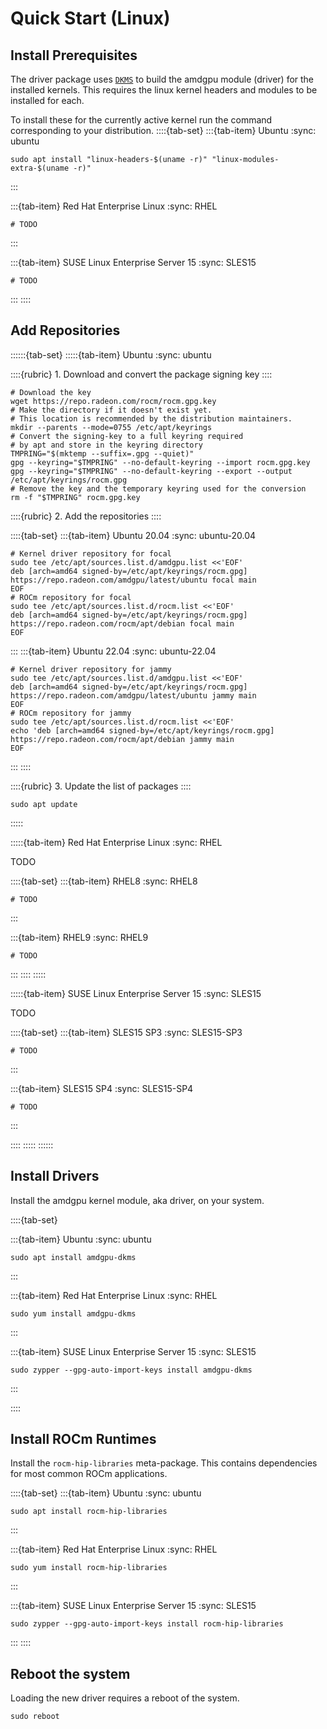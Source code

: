 # Quick Start (Linux)

## Install Prerequisites

The driver package uses
[`DKMS`](https://en.wikipedia.org/wiki/Dynamic_Kernel_Module_Support) to build
the amdgpu module (driver) for the installed kernels. This requires the linux
kernel headers and modules to be installed for each.

To install these for the currently active kernel run the command corresponding
to your distribution.
::::{tab-set}
:::{tab-item} Ubuntu
:sync: ubuntu

```shell  
sudo apt install "linux-headers-$(uname -r)" "linux-modules-extra-$(uname -r)"
```
:::

:::{tab-item} Red Hat Enterprise Linux
:sync: RHEL
```shell
# TODO
```
:::

:::{tab-item} SUSE Linux Enterprise Server 15
:sync: SLES15
```shell
# TODO
```
:::
::::

## Add Repositories

::::::{tab-set}
:::::{tab-item} Ubuntu
:sync: ubuntu

::::{rubric} 1. Download and convert the package signing key
::::

```shell
# Download the key
wget https://repo.radeon.com/rocm/rocm.gpg.key
# Make the directory if it doesn't exist yet.
# This location is recommended by the distribution maintainers.
mkdir --parents --mode=0755 /etc/apt/keyrings
# Convert the signing-key to a full keyring required
# by apt and store in the keyring directory
TMPRING="$(mktemp --suffix=.gpg --quiet)"
gpg --keyring="$TMPRING" --no-default-keyring --import rocm.gpg.key
gpg --keyring="$TMPRING" --no-default-keyring --export --output /etc/apt/keyrings/rocm.gpg
# Remove the key and the temporary keyring used for the conversion
rm -f "$TMPRING" rocm.gpg.key
```

::::{rubric} 2. Add the repositories
::::

::::{tab-set}
:::{tab-item} Ubuntu 20.04
:sync: ubuntu-20.04
```shell
# Kernel driver repository for focal
sudo tee /etc/apt/sources.list.d/amdgpu.list <<'EOF'
deb [arch=amd64 signed-by=/etc/apt/keyrings/rocm.gpg] https://repo.radeon.com/amdgpu/latest/ubuntu focal main
EOF
# ROCm repository for focal
sudo tee /etc/apt/sources.list.d/rocm.list <<'EOF'
deb [arch=amd64 signed-by=/etc/apt/keyrings/rocm.gpg] https://repo.radeon.com/rocm/apt/debian focal main
EOF
```
:::
:::{tab-item} Ubuntu 22.04
:sync: ubuntu-22.04
```shell
# Kernel driver repository for jammy
sudo tee /etc/apt/sources.list.d/amdgpu.list <<'EOF'
deb [arch=amd64 signed-by=/etc/apt/keyrings/rocm.gpg] https://repo.radeon.com/amdgpu/latest/ubuntu jammy main
EOF
# ROCm repository for jammy
sudo tee /etc/apt/sources.list.d/rocm.list <<'EOF'
echo 'deb [arch=amd64 signed-by=/etc/apt/keyrings/rocm.gpg] https://repo.radeon.com/rocm/apt/debian jammy main
EOF
```
:::
::::

::::{rubric} 3. Update the list of packages
::::
```shell
sudo apt update
```

:::::

:::::{tab-item} Red Hat Enterprise Linux
:sync: RHEL

TODO

::::{tab-set}
:::{tab-item} RHEL8
:sync: RHEL8
```shell
# TODO
```
:::

:::{tab-item} RHEL9
:sync: RHEL9
```shell
# TODO
```
:::
::::
:::::

:::::{tab-item} SUSE Linux Enterprise Server 15
:sync: SLES15

TODO

::::{tab-set}
:::{tab-item} SLES15 SP3
:sync: SLES15-SP3
```shell
# TODO
```
:::

:::{tab-item} SLES15 SP4
:sync: SLES15-SP4
```shell
# TODO
```
:::

::::
:::::
::::::

## Install Drivers

Install the amdgpu kernel module, aka driver, on your system.

::::{tab-set}

:::{tab-item} Ubuntu
:sync: ubuntu
```shell
sudo apt install amdgpu-dkms
```
:::

:::{tab-item} Red Hat Enterprise Linux
:sync: RHEL
```shell
sudo yum install amdgpu-dkms
```
:::

:::{tab-item} SUSE Linux Enterprise Server 15
:sync: SLES15
```shell
sudo zypper --gpg-auto-import-keys install amdgpu-dkms
```
:::

::::

## Install ROCm Runtimes

Install the `rocm-hip-libraries` meta-package. This contains dependencies for most
common ROCm applications.

::::{tab-set}
:::{tab-item} Ubuntu
:sync: ubuntu
```console shell
sudo apt install rocm-hip-libraries
```
:::

:::{tab-item} Red Hat Enterprise Linux
:sync: RHEL
```console shell
sudo yum install rocm-hip-libraries
```
:::

:::{tab-item} SUSE Linux Enterprise Server 15
:sync: SLES15
```console shell
sudo zypper --gpg-auto-import-keys install rocm-hip-libraries
```
:::
::::

## Reboot the system

Loading the new driver requires a reboot of the system.

```shell
sudo reboot
```
